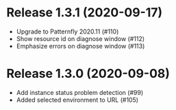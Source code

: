 # Release 1.3.1 (2020-09-17)

- Upgrade to Patternfly 2020.11 (#110)
- Show resource id on diagnose window (#112)
- Emphasize errors on diagnose window (#113)

# Release 1.3.0 (2020-09-08)

- Add instance status problem detection (#99)
- Added selected environment to URL (#105)
